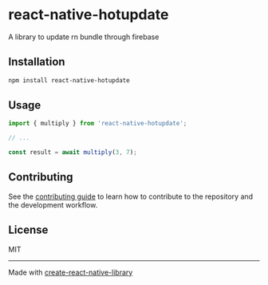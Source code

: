 # react-native-hotupdate

A library to update rn bundle through firebase

## Installation

```sh
npm install react-native-hotupdate
```

## Usage


```js
import { multiply } from 'react-native-hotupdate';

// ...

const result = await multiply(3, 7);
```


## Contributing

See the [contributing guide](CONTRIBUTING.md) to learn how to contribute to the repository and the development workflow.

## License

MIT

---

Made with [create-react-native-library](https://github.com/callstack/react-native-builder-bob)

